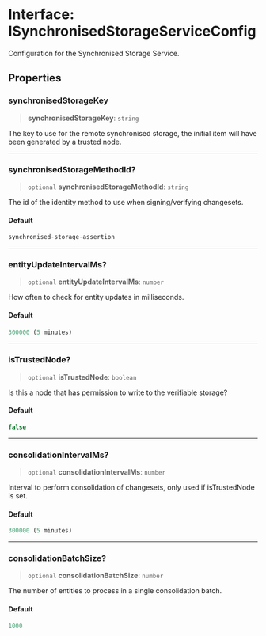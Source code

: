 # Interface: ISynchronisedStorageServiceConfig

Configuration for the Synchronised Storage Service.

## Properties

### synchronisedStorageKey

> **synchronisedStorageKey**: `string`

The key to use for the remote synchronised storage, the initial item will have been
generated by a trusted node.

***

### synchronisedStorageMethodId?

> `optional` **synchronisedStorageMethodId**: `string`

The id of the identity method to use when signing/verifying changesets.

#### Default

```ts
synchronised-storage-assertion
```

***

### entityUpdateIntervalMs?

> `optional` **entityUpdateIntervalMs**: `number`

How often to check for entity updates in milliseconds.

#### Default

```ts
300000 (5 minutes)
```

***

### isTrustedNode?

> `optional` **isTrustedNode**: `boolean`

Is this a node that has permission to write to the verifiable storage?

#### Default

```ts
false
```

***

### consolidationIntervalMs?

> `optional` **consolidationIntervalMs**: `number`

Interval to perform consolidation of changesets, only used if isTrustedNode is set.

#### Default

```ts
300000 (5 minutes)
```

***

### consolidationBatchSize?

> `optional` **consolidationBatchSize**: `number`

The number of entities to process in a single consolidation batch.

#### Default

```ts
1000
```
